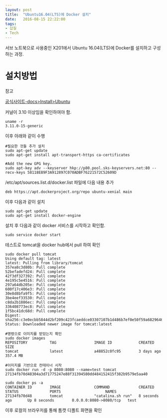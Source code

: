 ```yaml
---
layout: post
title:  "Ubuntu16.04(LTS)에 Docker 설치"
date:   2016-08-15 22:22:00
tags:
- 삽질
- Tech
---
```


서브 노트북으로 사용중인 X201에서 Ubuntu 16.04(LTS)에 Docker를 설치하고 구성하는 과정.

# 설치방법

참고

[공식사이트-docs>Install>Ubuntu](https://docs.docker.com/engine/installation/linux/ubuntulinux/)

커널이 3.10 이상임을 확인하여야 함.

    uname -r
    3.11.0-15-generic

이후 아래와 같이 수행

    #필요한 것들 추가 설치
    sudo apt-get update
    sudo apt-get install apt-transport-https ca-certificates

    #Add the new GPG key.
    sudo apt-key adv --keyserver hkp://p80.pool.sks-keyservers.net:80 --recv-keys 58118E89F3A912897C070ADBF76221572C52609D

/etc/apt/sources.list.d/docker.list 파일에 다음 내용 추가

    deb https://apt.dockerproject.org/repo ubuntu-xenial main

이후 다음과 같이 설치

    sudo apt-get update
    sudo apt-get install docker-engine

설치 후 다음과 같이 docker 서비스를 시작하고 확인함.

    sudo service docker start

테스트로 tomcat을 docker hub에서 pull 하여 확인

    sudo docker pull tomcat
    Using default tag: latest
    latest: Pulling from library/tomcat
    357ea8c3d80b: Pull complete
    52befadefd24: Pull complete
    42f3df327392: Pull complete
    4e195c5e4516: Pull complete
    297a64db205e: Pull complete
    600f17c406e3: Pull complete
    30e8d8bfa9f5: Pull complete
    3be4eef33530: Pull complete
    c8da2b1886ec: Pull complete
    336408773ec8: Pull complete
    1f5bc41dc68d: Pull complete
    Digest: sha256:c3e0ecbb5844d2bf209c423fcaeddce03307107b1d486b7ef0e50f59a6829646
    Status: Downloaded newer image for tomcat:latest

    #명령으로 이미지를 받았는지 확인
    sudo docker images
    REPOSITORY          TAG                 IMAGE ID            CREATED             SIZE
    tomcat              latest              a48852c0fc95        3 days ago          357.4 MB

    #이미지를 기반으로 컨테이너 시작
    sudo docker run -d -p 8080:8080 --name=test tomcat
    27134fb70d48304a3d71775247e88f31394580dd484152415f382b9579e5aa40

    sudo docker ps -a
    CONTAINER ID        IMAGE               COMMAND             CREATED             STATUS              PORTS                    NAMES
    27134fb70d48        tomcat              "catalina.sh run"   8 seconds ago       Up 8 seconds        0.0.0.0:8080->8080/tcp   test


이후 로컬의 브라우저를 통해 톰캣 디폴트 화면을 확인
